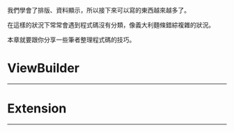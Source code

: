 我們學會了排版、資料顯示，所以接下來可以寫的東西越來越多了。

在這樣的狀況下常常會遇到程式碼沒有分類，像義大利麵條錯綜複雜的狀況。

本章就要跟你分享一些筆者整理程式碼的技巧。

# ViewBuilder
---

# Extension
---